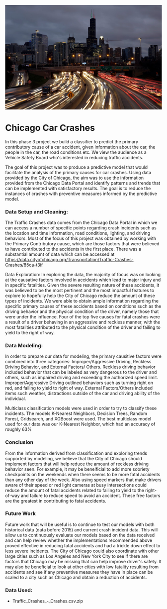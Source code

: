 ![Chicago Traffic](https://github.com/6cats1dog/Chicago_Car_Crashes/blob/main/Chicago%20Traffic.jpg)
# Chicago Car Crashes

In this phase 3 project we build a classifier to predict the primary contributory cause of a car accident, given information about the car, the people in the car, the road conditions etc. We view the audience as a Vehicle Safety Board who's interested in reducing traffic accidents.

The goal of this project was to produce a predictive model that would facilitate the analysis of the primary causes for car crashes. Using data provided by the City of Chicago, the aim was to use the information provided from the Chicago Data Portal and identify patterns and trends that can be implemented with satisfactory results. The goal is to reduce the instances of crashes with preventive measures informed by the predictive model.

### Data Setup and Cleaning:
The Traffic Crashes data comes from the Chicago Data Portal in which we can access a number of specific points regarding crash incidents such as the location and time information, road conditions, lighting, and driving behaviors. Most of the focus of this project was obtained by working with the Primary Contributory cause, which are those factors that were believed to have contributed to the accidents in the first place. There was a substantial amount of data which can be accessed at  https://data.cityofchicago.org/Transportation/Traffic-Crashes-Crashes/85ca-t3if

Data Exploration:
In exploring the data, the majority of focus was on looking at the causative factors involved in accidents which lead to major injury and in specific fatalities. Given the severe resulting nature of these accidents, it was believed to be the most pertinent and the most impactful features to explore to hopefully help the City of Chicago reduce the amount of these types of incidents. We were able to obtain ample information regarding the specific primary causes of these accidents based on conditions such as the driving behavior and the physical condition of the driver, namely those that were under the influence. Four of the top five causes for fatal crashes were a result of a driver behaving in an aggressive and reckless manner, with the most fatalities attributed to the physical condition of the driver and failing to yield to the right of way. 

### Data Modeling:
In order to prepare our data for modeling, the primary causitive factors were combined into three categories: Improper/Aggressive Driving, Reckless Driving Behavior, and External Factors/ Others. Reckless driving behavior included behavior that can be labeled as very dangerous to the driver and others, such as impaired driving and exceeding the authorized speed limit. Improper/Aggressive Driving outlined behaviors such as turning right on red, and failing to yield to right of way. External Factors/Others included items such weather, distractions outside of the car and driving ability of the individual.

Multiclass classification models were used in order to try to classify these incidents. The models K-Nearest Neighbors, Decision Trees, Random Forest, Gridsearch, and XGBoost were used. The best multiclass model used for our data was our K-Nearest Neighbor, which had an accuracy of roughly 63%

### Conclusion
From the information derived from classification and exploring trends supported by modeling, we believe that the City of Chicago should implement factors that will help reduce the amount of reckless driving behavior seen. For example, it may be beneificial to add more sobriety checkpoints on the weekends when there seems to be more fatal accidents than any other day of the week. Also using speed markers that make drivers aware of their speed or red light cameras at busy intersections could reduce the amount of fatal accidents related to failing to yield to the right-of-way and failure to reduce speed to avoid an accident. These free factors are the greatest in contributing to fatal accidents.

### Future Work
Future work that will be useful is to continue to test our models with both historical data (data before 2015) and current crash incident data. This will allow us to continuously evaluate our models based on the data received and can help review whether the implementations recommended above proved effective in reducing fatal accidents and had a trickle down effect to less severe incidents. The City of Chicago could also coordinate with other large cities such as Los Angeles and New York City to see if there are factors that Chicago may be missing that can help improve driver's safety. It may also be beneficial to look at other cities with low fatality resulting from accidents and see if any preventive measures they have in place can be scaled to a city such as Chicago and obtain a reduction of accidents.

### Data Used:
* Traffic_Crashes_-_Crashes.csv.zip


